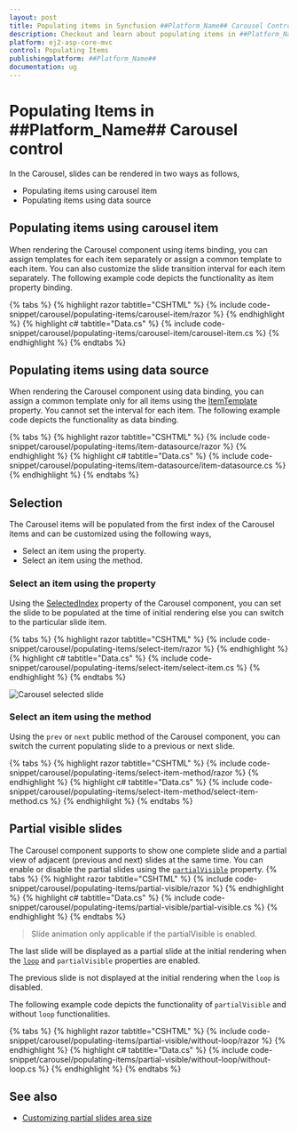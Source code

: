 ```yaml
---
layout: post
title: Populating items in Syncfusion ##Platform_Name## Carousel Control
description: Checkout and learn about populating items in ##Platform_Name## Carousel control of Syncfusion Essential JS 2 and more details.
platform: ej2-asp-core-mvc
control: Populating Items
publishingplatform: ##Platform_Name##
documentation: ug
---
```


# Populating Items in ##Platform_Name## Carousel control

In the Carousel, slides can be rendered in two ways as follows,

* Populating items using carousel item
* Populating items using data source

## Populating items using carousel item

When rendering the Carousel component using items binding, you can assign templates for each item separately or assign a common template to each item. You can also customize the slide transition interval for each item separately. The following example code depicts the functionality as item property binding.

{% tabs %}
{% highlight razor tabtitle="CSHTML" %}
{% include code-snippet/carousel/populating-items/carousel-item/razor %}
{% endhighlight %}
{% highlight c# tabtitle="Data.cs" %}
{% include code-snippet/carousel/populating-items/carousel-item/carousel-item.cs %}
{% endhighlight %}
{% endtabs %}

## Populating items using data source

When rendering the Carousel component using data binding, you can assign a common template only for all items using the [ItemTemplate](https://help.syncfusion.com/cr/aspnetmvc-js2/Syncfusion.EJ2.Navigations.Carousel.html#Syncfusion_EJ2_Navigations_Carousel_ItemTemplate) property. You cannot set the interval for each item. The following example code depicts the functionality as data binding.

{% tabs %}
{% highlight razor tabtitle="CSHTML" %}
{% include code-snippet/carousel/populating-items/item-datasource/razor %}
{% endhighlight %}
{% highlight c# tabtitle="Data.cs" %}
{% include code-snippet/carousel/populating-items/item-datasource/item-datasource.cs %}
{% endhighlight %}
{% endtabs %}

## Selection

The Carousel items will be populated from the first index of the Carousel items and can be customized using the following ways,

* Select an item using the property.
* Select an item using the method.

### Select an item using the property

Using the [SelectedIndex](https://help.syncfusion.com/cr/aspnetmvc-js2/Syncfusion.EJ2.Navigations.Carousel.html#Syncfusion_EJ2_Navigations_Carousel_SelectedIndex) property of the Carousel component, you can set the slide to be populated at the time of initial rendering else you can switch to the particular slide item.

{% tabs %}
{% highlight razor tabtitle="CSHTML" %}
{% include code-snippet/carousel/populating-items/select-item/razor %}
{% endhighlight %}
{% highlight c# tabtitle="Data.cs" %}
{% include code-snippet/carousel/populating-items/select-item/select-item.cs %}
{% endhighlight %}
{% endtabs %}

![Carousel selected slide](images/selected_index.png)

### Select an item using the method

Using the `prev` or `next` public method of the Carousel component, you can switch the current populating slide to a previous or next slide.

{% tabs %}
{% highlight razor tabtitle="CSHTML" %}
{% include code-snippet/carousel/populating-items/select-item-method/razor %}
{% endhighlight %}
{% highlight c# tabtitle="Data.cs" %}
{% include code-snippet/carousel/populating-items/select-item-method/select-item-method.cs %}
{% endhighlight %}
{% endtabs %}

## Partial visible slides

The Carousel component supports to show one complete slide and a partial view of adjacent (previous and next) slides at the same time. You can enable or disable the partial slides using the [`partialVisible`](../api/carousel/#partialVisible) property.
{% tabs %}
{% highlight razor tabtitle="CSHTML" %}
{% include code-snippet/carousel/populating-items/partial-visible/razor %}
{% endhighlight %}
{% highlight c# tabtitle="Data.cs" %}
{% include code-snippet/carousel/populating-items/partial-visible/partial-visible.cs %}
{% endhighlight %}
{% endtabs %}

> Slide animation only applicable if the partialVisible is enabled.

The last slide will be displayed as a partial slide at the initial rendering when the [`loop`](../api/carousel/#loop) and `partialVisible` properties are enabled.

The previous slide is not displayed at the initial rendering when the `loop` is disabled.

The following example code depicts the functionality of `partialVisible` and without `loop` functionalities.

{% tabs %}
{% highlight razor tabtitle="CSHTML" %}
{% include code-snippet/carousel/populating-items/partial-visible/without-loop/razor %}
{% endhighlight %}
{% highlight c# tabtitle="Data.cs" %}
{% include code-snippet/carousel/populating-items/partial-visible/without-loop/without-loop.cs %}
{% endhighlight %}
{% endtabs %}

## See also

* [Customizing partial slides area size](../carousel/styles-and-appearance.md)

